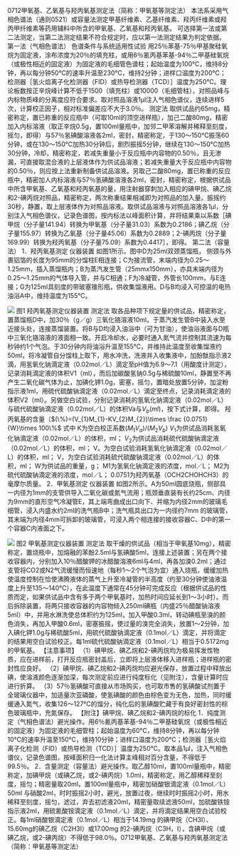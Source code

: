 0712甲氧基、乙氧基与羟丙氧基测定法（简称：甲氧基等测定法）
本法系采用气相色谱法（通则0521）或容量法测定甲基纤维素、乙基纤维素、羟丙纤维素或羟丙甲纤维素等药用辅料中所含的甲氧基、乙氧基和羟丙氧基。
可选择第一法或第二法测定，当第二法测定结果不符合规定时，应以第一法测定结果为判定依据。
第一法（气相色谱法）
色谱条件与系统适用性试验 用25％苯基-75％甲基聚硅氧烷为固定液，涂布浓度为20％的填充柱，或用6％氰丙基苯基-94％二甲基硅氧烷（或极性相近的固定液）为固定液的毛细管色谱柱；起始温度为100℃，维持8分钟，再以每分钟50℃的速率升温至230℃，维持2分钟；进样口温度为200℃；检测器［氢火焰离子化检测器（FID）或热导检测器（TCD）］温度为250℃。理论板数按正辛烷峰计算不低于1500（填充柱）或10000（毛细管柱），对照品峰与内标物质峰的分离度应符合要求。取对照品溶液1μl注入气相色谱仪，连续进样5次，计算校正因子，相对标准偏差应不大于3.0％。
测定法 取供试品约65mg，精密称定，置已称重的反应瓶中（可取10ml的顶空进样瓶），加己二酸80mg，精密加入内标溶液（取正辛烷0.5g，置100ml量瓶中，加邻二甲苯溶解并稀释至刻度，摇匀，即得）与57％氢碘酸溶液各2ml，密封，精密称定，于130～150℃振荡60分钟，或在130～150℃加热30分钟后，剧烈振摇5分钟，继续在130～150℃加热30分钟，冷却，精密称定，若减失重量小于反应瓶中内容物的0.50％，且无渗漏，可直接取混合液的上层液体作为供试品溶液；若减失重量大于反应瓶中内容物的0.50％，则应按上法重新制备供试品溶液。另取己二酸80mg，置已称重的反应瓶中，精密加人内标溶液与57％氢碘酸溶液各2ml，密封，精密称定，根据供试品中所含甲氧基、乙氧基和羟丙氧基的量，用注射器穿刺加入相应的碘甲烷、碘乙烷和2-碘丙烷对照品，精密称定，两次称重结果相减即为对照品的加入量。振摇约30秒，静置，取上层液体作为对照品溶液。取供试品溶液与对照品溶液各1μl，分别注入气相色谱仪，记录色谱图，按内标法以峰面积计算，并将结果乘以系数［碘甲烷（分子量141.94）转换为甲氧基（分子量31.03）系数为0.2186；碘乙烷（分子量155.97）转换为乙氧基（分子量45.06）系数为0.2889；2-碘丙烷（分子量169.99）转换为羟丙氧基（分子量75.09）系数为0.4417］，即得。
第二法（容量法）
1．羟丙氧基测定
仪器装置 如图1所示。图中D为25ml双颈蒸馏瓶，
侧颈与外裹铝箔的长度为95mm的分馏柱E相连接；C为接流管，末端内径为0.25～1.25mm，插入蒸馏瓶内；B为蒸汽发生管（25mmx150mm），亦具末端内径为0.25～1.25mm的气体导入管，并与C相通；F为冷凝管，外管长100mm，与E连接；G为125ml具刻度的带玻塞锥形瓶，供收集馏液用。D与B均浸入可控温的电热油浴A中，维持温度为155℃。
<!-- N _ { 2 } C E F B H _ { 2 } O D G A  -->
![](https://web-api.textin.com/ocr_image/external/96241d42840f1f56.jpg)
图1 羟丙氧基测定仪器装置
测定法 取各品种项下规定量的供试品，精密称定，置蒸馏瓶D中，加30％（g／g）三氧化铬溶液10ml。于蒸汽发生管B中装入水至近接头处，连接蒸馏装置。将B与D均浸入油浴中（可为甘油），使油浴液面与D瓶中三氧化铬溶液的液面相一致。开启冷却水，必要时通入氮气流并控制其流速为每秒钟约1个气泡。于30分钟内将油浴升温至155℃，并维持此温度至收集馏液约50ml，将冷凝管自分馏柱上取下，用水冲洗，洗液并入收集液中，加酚酞指示液2滴，用氢氧化钠滴定液（0.02mol／L）滴定至pH值为6.9～7.1（用酸度计测定），记录消耗滴定液的体积V1（ml），而后加碳酸氢钠0.5g与稀硫酸10ml，静置至不再产生二氧化碳气体为止，加碘化钾1.0g，密塞，摇匀，置暗处放置5分钟，加淀粉指示液1ml，用硫代硫酸钠滴定液（0.02mol／L）滴定至终点，记录消耗滴定液的体积V2（ml）。另做空白试验，分别记录消耗的氢氧化钠滴定液（0.02mol／L）与硫代硫酸钠滴定液（0.02mol／L）的体积Va与$V_{b}(ml)$，按下式计算，即得。
羟丙氧基的含量（$(\%)=(V_{1}M_{1}-KV_{2}M_{2})\times \frac {0.0751}{W}\times 100\%$
式中 K为空白校正系数$(M_{1}V_{a})/(M_{2}V_{b})$
$V_{1}$为供试品消耗氢氧化钠滴定液（0.02mol／L）的体积，ml；
$V_{2}$为供试品消耗硫代硫酸钠滴定液（0.02mol／L）的体积，ml；
V。为空白试验消耗氢氧化钠滴定液（0.02mol／L）的体积，ml；
V，为空白试验消耗硫代硫酸钠滴定液（0.02mol／L）的体积，ml；
W为供试品的重量，g；
M1为氢氧化钠滴定液的浓度，mol／L；
M2为硫代硫酸钠滴定液的浓度，mol／L；
0.0751为羟丙氧基（OCH2CHOHCH3）的毫摩尔质量。
2．甲氧基测定
仪器装置 如图2所示。A为50ml圆底烧瓶，侧部具一内径为1mm的支管供导入二氧化碳或氮气流用；瓶颈垂直装有长约25cm、内径为9mm的直形空气冷凝管E，其上端弯曲成出口向下、并缩为内径2mm的玻璃毛细管，浸入内盛水约2ml的洗气瓶B中；洗气瓶具出口为一内径约7mm 的玻璃管，其末端为内径4mm可拆卸的玻璃管，可浸入两个相连接的接收容器C、D中的第一个容器C内液面之下。
<!-- 7 0 ^ { \circ } E B C D 洗涤管 吸收管 内径1 外径6 5 A 单位：mm  -->
![](https://web-api.textin.com/ocr_image/external/cd14b5db854cd29a.jpg)
图2 甲氧基测定仪器装置
测定法 取干燥的供试品（相当于甲氧基10mg），精密称定，置烧瓶中，加熔融的苯酚2.5ml与氢碘酸5ml，连接上述装置；另在两个接收容器内，分别加入10％醋酸钾的冰醋酸溶液6ml与4ml，再各加溴0.2ml；通过支管将CO2或N2气流缓慢而恒速地（每秒1～2个气泡为宜）通入烧瓶，缓缓加热使温度控制在恰使沸腾液体的蒸气上升至冷凝管的半高度（约至30分钟使油液温度上升至135～140℃），在此温度下通常在45分钟可完成反应（根据供试品的性质而定，如果供试品中含有多于两个甲氧基时，加热时间应延长到1～3小时）。而后拆除装置，将两只接收容器的内容物倾入250ml碘瓶（内盛25％醋酸钠溶液5ml）中，并用水淋洗使总体积约为125ml，加入甲酸0.3ml，转动碘瓶至溴的颜色消失，再加入甲酸0.6ml，密塞振摇，使过量的溴完全消失，放置1～2分钟，加入碘化钾1.0g与稀硫酸5ml，用硫代硫酸钠滴定液（0.1mol／L）滴定，并将滴定的结果用空白试验校正。每1ml硫代硫酸钠滴定液（0.1mol／L）相当于0.5172mg的甲氧基。
【注意事项】
（1）碘甲烷、碘乙烷和2-碘丙烷均为极易挥发性物质，应在进样前，打开反应瓶密封盖后，立即将上层液体移入进样瓶；进样瓶的密封性应良好。
（2）碘甲烷、碘乙烷和2-碘丙烷均应避光保存，放置过程中释放出碘，使溶液颜色逐渐加深，每次测定前应进行纯度标化（见附注），含量计算时应进行折算。
（3）57％氢碘酸可直接从市场购买，也可取市售的氢碘酸试剂置于全玻璃仪器中，加适量次亚磷酸，使氢碘酸的颜色由棕色变为无色，加热，同时缓缓通入氮气，收集126～127℃的馏分，纯化后的氢碘酸贮藏于有良好密封性的棕色玻璃瓶中，充氮保存。
【附注】碘甲烷、碘乙烷和2-碘丙烷的标化
1．纯度测定（气相色谱法）避光操作。用6％氰丙基苯基-94％二甲基硅氧烷（或极性相近的固定液）为固定液的毛细管柱；起始温度为60℃，维持8分钟，再以每分钟10℃的速率升温至150℃，维持10分钟；进样口温度为200℃；检测器［氢火焰离子化检测（FID）或热导检测（TCD）］温度为250℃。取本品1μl，注入气相色谱仪，记录色谱图，按峰面积归一化法计算主峰相对百分含量，不得低于99.5％。
2．含量测定（容量法）避光操作。取乙醇10ml，置100ml量瓶中，精密称定，加碘甲烷（或碘乙烷，或2-碘丙烷）1.0ml，精密称定，用乙醇稀释至刻度，摇匀；精密量取20ml，置100ml量瓶中，精密加硝酸银滴定液（0.1mol／L）50ml 与硝酸2ml，时时振摇2小时，避光，放置过夜，继续时时振摇2小时，用水稀释至刻度，摇匀，滤过，弃去初滤液20ml，精密量取续滤液50ml，加硫酸铁铵指示液2ml，用硫氰酸铵滴定液（0.1mol／L）滴定，并将滴定结果用空白试验校正。每1ml硝酸银滴定液（0.1mol／L）相当于14.19mg 的碘甲烷（CH3I）、15.60mg的碘乙烷（C2H3I）或17.00mg 的2-碘丙烷（C3H，I），含碘甲烷（或碘乙烷，或2-碘丙烷）不得低于98.0％。0712甲氧基、乙氧基与羟丙氧基测定法（简称：甲氧基等测定法）